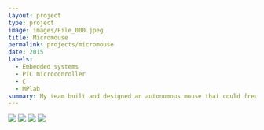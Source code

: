 ```yaml
---
layout: project
type: project
image: images/File_000.jpeg
title: Micromouse
permalink: projects/micromouse
date: 2015
labels:
  - Embedded systems
  - PIC microconroller
  - C
  - MPlab
summary: My team built and designed an autonomous mouse that could freely navigate and find the center of a maze
---
```


<div class="ui small rounded images">
  <img class="ui image" src="../">
  <img class="ui image" src="../">
  <img class="ui image" src="../">
  <img class="ui image" src="../">
</div>




